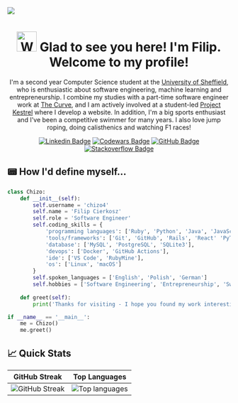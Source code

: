 ![](https://visitcount.itsvg.in/api?id=chizo4&label=Profile%20Views&color=12&icon=1&pretty=true)

##

<h1 align="center">
  <img src="https://raw.githubusercontent.com/nixin72/nixin72/master/wave.gif" 
   alt="Waving hand animated gif"
   height="45"
   width="45" />
  Glad to see you here! I'm Filip. Welcome to my profile!
</h1>

<p align="center">
  I'm a second year Computer Science student at the  <a href="https://www.sheffield.ac.uk/">University of Sheffield</a>, who is enthusiastic about software engineering, machine learning and entrepreneurship. I combine my studies with a part-time software engineer work at <a href="https://thecurve.io/">The Curve</a>, and I am actively involved at a student-led <a href="https://www.linkedin.com/company/project-kestrel/mycompany/">Project Kestrel</a> where I develop a website. In addition, I'm a big sports enthusiast and I've been a competitive swimmer for many years. I also love jump roping, doing calisthenics and watching F1 races!
</p>

<div align="center">

  [![Linkedin Badge](https://img.shields.io/badge/Linkedin-0077B5?style=for-the-badge&logo=linkedin&logoColor=white)](https://www.linkedin.com/in/filip-cierkosz/)
  [![Codewars Badge](https://img.shields.io/badge/Codewars-FF0000?style=for-the-badge&logo=codewars&logoColor=white)](https://www.codewars.com/users/chizo4)
  [![GitHub Badge](https://img.shields.io/badge/GitHub-12100E?style=for-the-badge&logo=github&logoColor=white)](https://github.com/chizo4)
  [![Stackoverflow Badge](https://img.shields.io/badge/stackoverflow-FF4500?style=for-the-badge&logo=stackoverflow&logoColor=white)](https://stackoverflow.com/users/16192228/chizo4)

</div>

## 📟 How I'd define myself...

```python
class Chizo:
    def __init__(self):
        self.username = 'chizo4'
        self.name = 'Filip Cierkosz'
        self.role = 'Software Engineer'
        self.coding_skills = {
            'programming languages': ['Ruby', 'Python', 'Java', 'JavaScript'],
            'tools/frameworks': ['Git', 'GitHub', 'Rails', 'React' 'PyTorch', 'Pandas', 'Jupyter Notebook'],
            'database': ['MySQL', 'PostgreSQL', 'SQLite3'],
            'devops': ['Docker', 'GitHub Actions'],
            'ide': ['VS Code', 'RubyMine'],
            'os': ['Linux', 'macOS']
        }
        self.spoken_languages = ['English', 'Polish', 'German']
        self.hobbies = ['Software Engineering', 'Entrepreneurship', 'Swimming']
        
    def greet(self):
        print('Thanks for visiting - I hope you found my work interesting!')

if __name__ == '__main__':
    me = Chizo()
    me.greet()
```

## 📈 Quick Stats
| GitHub Streak | Top Languages |
| --- | --- |
| ![GitHub Streak](http://github-readme-streak-stats.herokuapp.com?user=chizo4&theme=highcontrast&background=000000) | ![Top languages](https://github-readme-stats.vercel.app/api/top-langs/?username=chizo4&show_icons=true&theme=highcontrast&count_private=true&layout=compact) |
